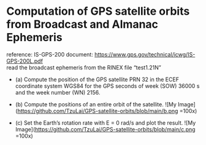 # Computation of GPS satellite orbits from Broadcast and Almanac Ephemeris
reference: IS-GPS-200 document: https://www.gps.gov/technical/icwg/IS-GPS-200L.pdf  <br /> 
read the broadcast ephemeris from the RINEX file “test1.21N”
*  (a) Compute the position of the GPS satellite PRN 32 in the ECEF coordinate system WGS84 for the GPS seconds of week (SOW) 36000 s and the week number (WN) 2156.

*  (b) Compute the positions of an entire orbit of the satellite.
![My Image](https://github.com/TzuLai/GPS-satellite-orbits/blob/main/b.png =100x)

*  (c) Set the Earth’s rotation rate with E = 0 rad/s and plot the result.
![My Image](https://github.com/TzuLai/GPS-satellite-orbits/blob/main/c.png =100x)
